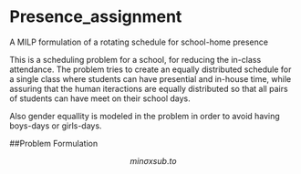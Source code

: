 # Presence_assignment
A MILP formulation of a rotating schedule for school-home presence

This is a scheduling problem for a school, for reducing the in-class attendance.
The problem tries to create an equally distributed schedule for a single class where 
students can have presential and in-house time, while assuring that the human iteractions 
are equally distributed so that all pairs of students can have meet on their school days.

Also gender equallity is modeled in the problem in order to avoid having boys-days or girls-days.

##Problem Formulation

```math
min{\sigma}x

sub. to
```